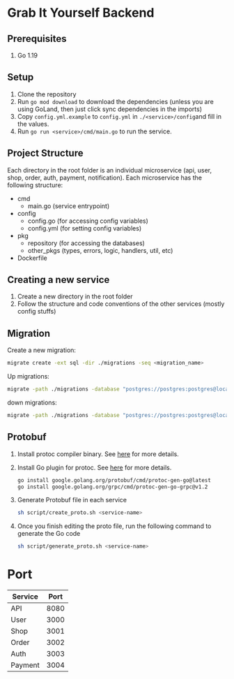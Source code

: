 # Grab It Yourself Backend

## Prerequisites

1. Go 1.19

## Setup

1. Clone the repository
2. Run `go mod download` to download the dependencies (unless you are using GoLand, then just click sync dependencies in the imports)
3. Copy `config.yml.example` to `config.yml` in `./<service>/config`and fill in the values.
4. Run `go run <service>/cmd/main.go` to run the service.

## Project Structure

Each directory in the root folder is an individual microservice (api, user, shop, order, auth, payment, notification).
Each microservice has the following structure:

- cmd
  - main.go (service entrypoint)
- config
  - config.go (for accessing config variables)
  - config.yml (for setting config variables)
- pkg
  - repository (for accessing the databases)
  - other_pkgs (types, errors, logic, handlers, util, etc)
- Dockerfile

## Creating a new service

1. Create a new directory in the root folder
2. Follow the structure and code conventions of the other services (mostly config stuffs)

## Migration

Create a new migration:

```bash
migrate create -ext sql -dir ./migrations -seq <migration_name>
```

Up migrations:

```bash
migrate -path ./migrations -database "postgres://postgres:postgres@localhost:5432/postgres?sslmode=disable" up
```

down migrations:

```bash
migrate -path ./migrations -database "postgres://postgres:postgres@localhost:5432/postgres?sslmode=disable" down
```

## Protobuf

1. Install protoc compiler binary. See [here](https://grpc.io/docs/protoc-installation/) for more details.
2. Install Go plugin for protoc. See [here](https://grpc.io/docs/languages/go/quickstart/) for more details.

   ```bash
   go install google.golang.org/protobuf/cmd/protoc-gen-go@latest
   go install google.golang.org/grpc/cmd/protoc-gen-go-grpc@v1.2
   ```

3. Generate Protobuf file in each service

   ```bash
   sh script/create_proto.sh <service-name>
   ```

4. Once you finish editing the proto file, run the following command to generate the Go code

   ```bash
   sh script/generate_proto.sh <service-name>
   ```

# Port

| Service | Port |
| ------- | ---- |
| API     | 8080 |
| User    | 3000 |
| Shop    | 3001 |
| Order   | 3002 |
| Auth    | 3003 |
| Payment | 3004 |
